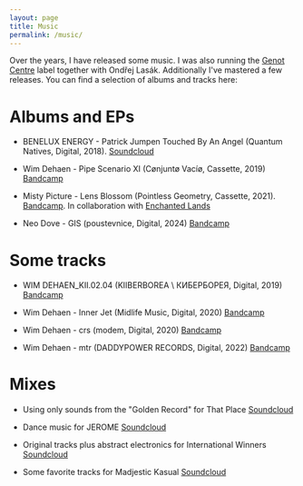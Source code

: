 ```yaml
---
layout: page
title: Music
permalink: /music/
---
```


Over the years, I have released some music. I was also running the [Genot Centre](genot.bandcamp.com) label together with Ondřej Lasák. Additionally I've mastered a few releases. You can find a selection of albums and tracks here:

# Albums and EPs

- BENELUX ENERGY - Patrick Jumpen Touched By An Angel (Quantum Natives, Digital, 2018). [Soundcloud](https://soundcloud.com/quantum_natives/sets/benelux-energy-patrick-jumpen)

- Wim Dehaen - Pipe Scenario XI (Cønjuntø Vacíø, Cassette, 2019) [Bandcamp](https://conjuntovacio.bandcamp.com/album/pipe-scenario-xi)

- Misty Picture - Lens Blossom (Pointless Geometry, Cassette, 2021). [Bandcamp](https://pointless-geometry.bandcamp.com/album/misty-picture-lens-blossom). In collaboration with [Enchanted Lands](https://poustevnice.bandcamp.com/album/dreamgirl-workshop)

- Neo Dove - GIS (poustevnice, Digital, 2024) [Bandcamp](https://poustevnice.bandcamp.com/album/gis)

# Some tracks

- WIM DEHAEN_KII.02.04 (KIIBERBOREA \ КИБЕРБОРЕЯ, Digital, 2019) [Bandcamp](https://kiiberborea.bandcamp.com/track/wim-dehaen-kii-0204)

- Wim Dehaen - Inner Jet (Midlife Music, Digital, 2020) [Bandcamp](https://mm000.bandcamp.com/track/inner-jet)

- Wim Dehaen - crs (modem, Digital, 2020) [Bandcamp](https://modemodemodem.bandcamp.com/track/wim-dehaen-crs)

- Wim Dehaen - mtr (DADDYPOWER RECORDS, Digital, 2022) [Bandcamp](https://daddypower.bandcamp.com/track/mtr)

# Mixes

- Using only sounds from the "Golden Record" for That Place [Soundcloud](https://soundcloud.com/ukiukiatama/that-place-11-wim)

- Dance music for JEROME [Soundcloud](https://soundcloud.com/jeromemixfileseries/jerome-mixfile-535-wim-dehaen)

- Original tracks plus abstract electronics for International Winners [Soundcloud](https://soundcloud.com/199radio/091217-intl-winners-w-wim-dehaen)

- Some favorite tracks for Madjestic Kasual [Soundcloud](https://soundcloud.com/madjestickasual/wim-dehaen-a-mix)
